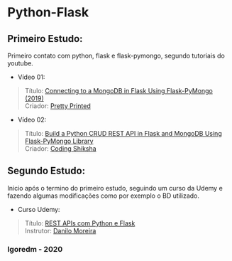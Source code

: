# Python-Flask

## Primeiro Estudo:

Primeiro contato com python, flask e flask-pymongo, segundo tutoriais do youtube.

* Vídeo 01:
> Título: [Connecting to a MongoDB in Flask Using Flask-PyMongo (2019)](https://www.youtube.com/watch?v=3ZS7LEH_XBg)  
> Criador: [Pretty Printed](https://www.youtube.com/channel/UC-QDfvrRIDB6F0bIO4I4HkQ)  

* Vídeo 02:
> Título: [Build a Python CRUD REST API in Flask and MongoDB Using Flask-PyMongo Library](https://www.youtube.com/watch?v=HyDACIfdPs0)  
> Criador: [Coding Shiksha](https://www.youtube.com/channel/UCR6d0EiC3G4WA8-Rqji6a8g)  

## Segundo Estudo:

Inicio após o termino do primeiro estudo, seguindo um curso da Udemy e fazendo algumas modificações como por exemplo o BD utilizado.

* Curso Udemy:
> Título: [REST APIs com Python e Flask](https://www.udemy.com/course/rest-apis-com-python-e-flask/)  
> Instrutor: [Danilo Moreira](https://www.udemy.com/user/danilo-moreira-dos-santos/)  

### Igoredm - 2020

